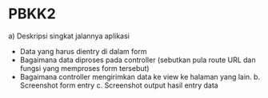 # PBKK2
a) Deskripsi singkat jalannya aplikasi
- Data yang harus dientry di dalam form
- Bagaimana data diproses pada controller (sebutkan pula route URL dan fungsi yang memproses form tersebut)
- Bagaimana controller mengirimkan data ke view ke halaman yang lain.
b. Screenshot form entry
c. Screenshot output hasil entry data
